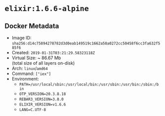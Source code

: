 # `elixir:1.6.6-alpine`

## Docker Metadata

- Image ID: `sha256:d14c75894278782d3d0eab149519c1662a58a0272cc50458f6cc3fa632f585f6`
- Created: `2019-01-31T03:21:29.58323118Z`
- Virtual Size: ~ 86.67 Mb  
  (total size of all layers on-disk)
- Arch: `linux`/`amd64`
- Command: `["iex"]`
- Environment:
  - `PATH=/usr/local/sbin:/usr/local/bin:/usr/sbin:/usr/bin:/sbin:/bin`
  - `OTP_VERSION=20.3.8.18`
  - `REBAR3_VERSION=3.8.0`
  - `ELIXIR_VERSION=v1.6.6`
  - `LANG=C.UTF-8`
